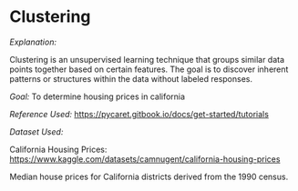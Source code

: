 # Clustering

*Explanation:*

Clustering is an unsupervised learning technique that groups similar data points together based on certain features. The goal is to discover inherent patterns or structures within the data without labeled responses.

*Goal:* To determine housing prices in california


*Reference Used:* https://pycaret.gitbook.io/docs/get-started/tutorials

*Dataset Used:* 

California Housing Prices: https://www.kaggle.com/datasets/camnugent/california-housing-prices

Median house prices for California districts derived from the 1990 census.
